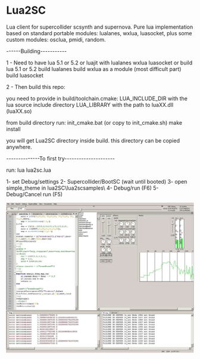 Lua2SC
======

Lua client for supercollider scsynth and supernova.
Pure lua implementation based on standard portable modules: lualanes, wxlua, luasocket, 
plus some custom modules: osclua, pmidi, random.


------Building-----------

1 - Need to have lua 5.1 or 5.2 or luajit with lualanes wxlua luasocket or
build lua 5.1 or 5.2
build lualanes 
build wxlua as a module (most difficult part)
build luasocket

2 - Then build this repo:

you need to provide in build/toolchain.cmake:
LUA_INCLUDE_DIR with the lua source include directory
LUA_LIBRARY with the path to luaXX.dll (luaXX.so)

from build directory run:
init_cmake.bat (or copy to init_cmake.sh)
make install

you will get Lua2SC directory inside build.
this directory can be copied anywhere.


--------------To first try---------------------

run: lua lua2sc.lua

1- set Debug/settings
2- Supercollider/BootSC (wait until booted)
3- open simple_theme in lua2SC\lua2scsamples\ 
4- Debug/run  (F6)
5- Debug/Cancel run (F5)

![Alt text](lua2sc_.jpg )

